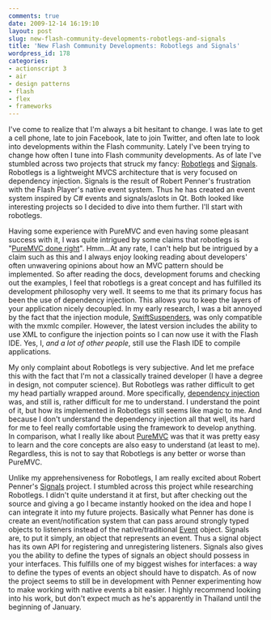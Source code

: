 ```yaml
---
comments: true
date: 2009-12-14 16:19:10
layout: post
slug: new-flash-community-developments-robotlegs-and-signals
title: 'New Flash Community Developments: Robotlegs and Signals'
wordpress_id: 178
categories:
- actionscript 3
- air
- design patterns
- flash
- flex
- frameworks
---
```


I've come to realize that I'm always a bit hesitant to change. I was late to get a cell phone, late to join Facebook, late to join Twitter, and often late to look into developments within the Flash community. Lately I've been trying to change how often I tune into Flash community developments. As of late I've stumbled across two projects that struck my fancy: [Robotlegs](http://www.robotlegs.org/) and [Signals](http://github.com/robertpenner/as3-signals). Robotlegs is a lightweight MVCS architecture that is very focused on dependency injection. Signals is the result of Robert Penner's frustration with the Flash Player's native event system. Thus he has created an event system inspired by C# events and signals/aslots in Qt. Both looked like interesting projects so I decided to dive into them further. I'll start with robotlegs.



Having some experience with PureMVC and even having some pleasant success with it, I was quite intrigued by some claims that robotlegs is "[PureMVC done right](http://jessewarden.com/2009/10/how-to-use-robotlegs-on-top-of-gaia-part-1-of-3-quickstart.html)". Hmm...At any rate, I can't help but be intrigued by a claim such as this and I always enjoy looking reading about developers' often unwavering opinions about how an MVC pattern should be implemented. So after reading the docs, development forums and checking out the examples, I feel that robotlegs is a great concept and has fulfilled its development philosophy very well. It seems to me that its primary focus has been the use of dependency injection. This allows you to keep the layers of your application nicely decoupled. In my early research, I was a bit annoyed by the fact that the injection module, [SwiftSuspenders](http://github.com/tschneidereit/SwiftSuspenders), was only compatible with the mxmlc compiler. However, the latest version includes the ability to use XML to configure the injection points so I can now use it with the Flash IDE. Yes, I, _and a lot of other people_, still use the Flash IDE to compile applications.

My only complaint about Robotlegs is very subjective. And let me preface this with the fact that I'm not a classically trained developer (I have a degree in design, not computer science). But Robotlegs was rather difficult to get my head partially wrapped around. More specifically, [dependency injection](http://en.wikipedia.org/wiki/Dependency_injection) was, and still is, rather difficult for me to understand. I understand the point of it, but how its implemented in Robotlegs still seems like magic to me. And because I don't understand the dependency injection all that well, its hard for me to feel really comfortable using the framework to develop anything. In comparison, what I really like about [PureMVC](http://puremvc.org/) was that it was pretty easy to learn and the core concepts are also easy to understand (at least to me). Regardless, this is not to say that Robotlegs is any better or worse than PureMVC.

Unlike my apprehensiveness for Robotlegs, I am really excited about Robert Penner's [Signals](http://github.com/robertpenner/as3-signals) project. I stumbled across this project while researching Robotlegs. I didn't quite understand it at first, but after checking out the source and giving a go I became instantly hooked on the idea and hope I can integrate it into my future projects. Basically what Penner has done is create an event/notification system that can pass around strongly typed objects to listeners instead of the native/traditional [Event](http://livedocs.adobe.com/flash/9.0/ActionScriptLangRefV3/flash/events/Event.html) object. Signals are, to put it simply, an object that represents an event. Thus a signal object has its own API for registering and unregistering listeners. Signals also gives you the ability to define the types of signals an object should possess in your interfaces. This fulfills one of my biggest wishes for interfaces: a way to define the types of events an object should have to dispatch. As of now the project seems to still be in development with Penner experimenting how to make working with native events a bit easier. I highly recommend looking into his work, but don't expect much as he's apparently in Thailand until the beginning of January.
